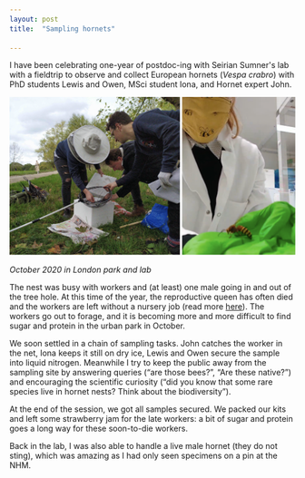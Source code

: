 ```yaml
---
layout: post
title:  "Sampling hornets"

---
```


I have been celebrating one-year of postdoc-ing with Seirian Sumner's lab with a fieldtrip to observe and collect European hornets (_Vespa crabro_) with PhD students Lewis and Owen, MSci student Iona, and Hornet expert John.

![three students sampling in urban park; hornet on green lab gloves](/assets/2020-10-sampling-hornet-field-lab.jpg)

_October 2020 in London park and lab_

The nest was busy with workers and (at least) one male going in and out of the tree hole. At this time of the year, the reproductive queen has often died and the workers are left without a nursery job (read more [here](https://theconversation.com/why-wasps-become-so-annoying-at-the-end-of-summer-145053)). The workers go out to forage, and it is becoming more and more difficult to find sugar and protein in the urban park in October.

We soon settled in a chain of sampling tasks. John catches the worker in the net, Iona keeps it still on dry ice, Lewis and Owen secure the sample into liquid nitrogen. Meanwhile I try to keep the public away from the sampling site by answering queries (“are those bees?”, “Are these native?”) and encouraging the scientific curiosity (“did you know that some rare species live in hornet nests? Think about the biodiversity”).

At the end of the session, we got all samples secured. We packed our kits and left some strawberry jam for the late workers: a bit of sugar and protein goes a long way for these soon-to-die workers.

Back in the lab, I was also able to handle a live male hornet (they do not sting), which was amazing as I had only seen specimens on a pin at the NHM. 
